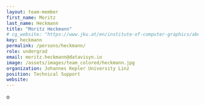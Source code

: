 ```yaml
---
layout: team-member
first_name: Moritz
last_name: Heckmann
title: "Moritz Heckmann"
# cg_website: "https://www.jku.at/en/institute-of-computer-graphics/about-us/team/moritz-schoefl/" #remove to show person directly on data-vis page
key: heckmann
permalink: /persons/heckmann/
role: undergrad
email: moritz.heckmann@datavisyn.io
image: /assets/images/team_colored/heckmann.jpg
organization: Johannes Kepler University Linz
position: Technical Support
website: 
---
```

o
